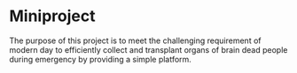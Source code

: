 # Miniproject
The purpose of this project is to meet the challenging requirement of modern day to efficiently collect and transplant organs of brain dead people during emergency by providing a simple platform.
